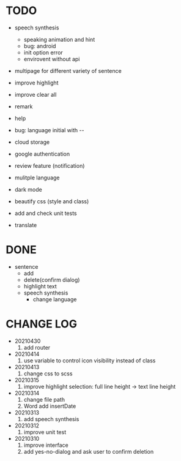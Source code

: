 
# TODO

- speech synthesis
  - speaking animation and hint
  - bug: android
  - init option error
  - envirovent without api
- multipage for different variety of sentence
- improve highlight
- improve clear all
- remark
- help
- bug: language initial with --
- cloud storage
- google authentication
- review feature (notification)

- mulitple language
- dark mode
- beautify css (style and class)
- add and check unit tests

- translate

# DONE

- sentence
  - add
  - delete(confirm dialog)
  - highlight text
  - speech synthesis
    - change language

# CHANGE LOG

- 20210430
  1. add router
- 20210414
  1. use variable to control icon visibility instead of class
- 20210413
  1. change css to scss
- 20210315
  1. improve highlight selection: full line height -> text line height
- 20210314
  1. change file path
  2. Word add insertDate
- 20210313
  1. add speech synthesis
- 20210312
  1. improve unit test
- 20210310
  1. improve interface
  2. add yes-no-dialog and ask user to confirm deletion
